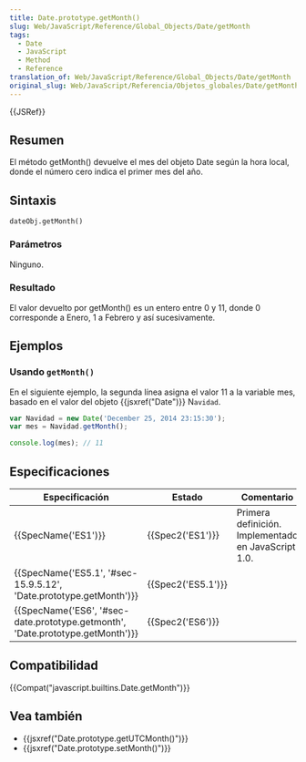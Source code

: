 ```yaml
---
title: Date.prototype.getMonth()
slug: Web/JavaScript/Reference/Global_Objects/Date/getMonth
tags:
  - Date
  - JavaScript
  - Method
  - Reference
translation_of: Web/JavaScript/Reference/Global_Objects/Date/getMonth
original_slug: Web/JavaScript/Referencia/Objetos_globales/Date/getMonth
---
```

{{JSRef}}

## Resumen

El método getMonth() devuelve el mes del objeto Date según la hora local, donde el número cero indica el primer mes del año.

## Sintaxis

```
dateObj.getMonth()
```

### Parámetros

Ninguno.

### Resultado

El valor devuelto por getMonth() es un entero entre 0 y 11, donde 0 corresponde a Enero, 1 a Febrero y así sucesivamente.

## Ejemplos

### Usando `getMonth()`

En el siguiente ejemplo, la segunda línea asigna el valor 11 a la variable mes, basado en el valor del objeto {{jsxref("Date")}} N`avidad`.

```js
var Navidad = new Date('December 25, 2014 23:15:30');
var mes = Navidad.getMonth();

console.log(mes); // 11
```

## Especificaciones

| Especificación                                                                                           | Estado                   | Comentario                                          |
| -------------------------------------------------------------------------------------------------------- | ------------------------ | --------------------------------------------------- |
| {{SpecName('ES1')}}                                                                                 | {{Spec2('ES1')}}     | Primera definición. Implementado en JavaScript 1.0. |
| {{SpecName('ES5.1', '#sec-15.9.5.12', 'Date.prototype.getMonth')}}                 | {{Spec2('ES5.1')}} |                                                     |
| {{SpecName('ES6', '#sec-date.prototype.getmonth', 'Date.prototype.getMonth')}} | {{Spec2('ES6')}}     |                                                     |

## Compatibilidad

{{Compat("javascript.builtins.Date.getMonth")}}

## Vea también

- {{jsxref("Date.prototype.getUTCMonth()")}}
- {{jsxref("Date.prototype.setMonth()")}}
